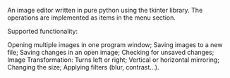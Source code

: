 An image editor written in pure python using the tkinter library.
The operations are implemented as items in the menu section.

Supported functionality:

Opening multiple images in one program window;
Saving images to a new file;
Saving changes in an open image;
Checking for unsaved changes;
Image Transformation:
Turns left or right;
Vertical or horizontal mirroring;
Changing the size;
Applying filters (blur, contrast...).
